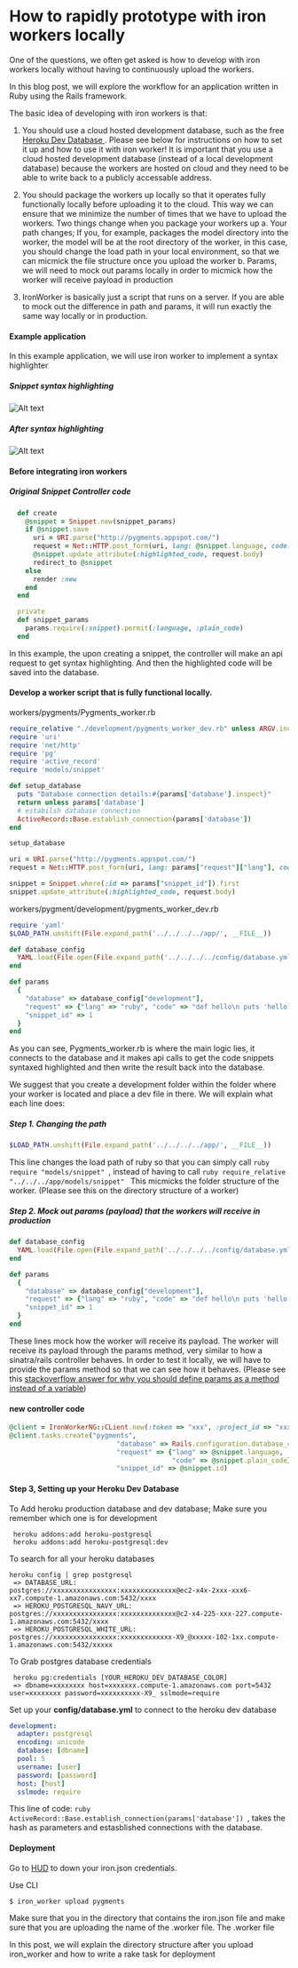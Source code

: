 How to rapidly prototype with iron workers locally
====

One of the questions, we often get asked is how to develop with iron workers locally without having to continuously upload the workers.

In this blog post, we will explore the workflow for an application written in Ruby using the Rails framework.

The basic idea of developing with iron workers is that:

1. You should use a cloud hosted development database, such as the free <a href="https://postgres.heroku.com/blog/past/2012/4/26/heroku_postgres_development_plan/">Heroku Dev Database </a>. Please see below for instructions on how to set it up and how to use it with iron worker! It is important that you use a cloud hosted development database (instead of a local development database) because the workers are hosted on cloud and they need to be able to write back to a publicly accessable address.

2. You should package the workers up locally so that it operates fully functionally locally before uploading it to the cloud. This way we can ensure that we minimize the number of times that we have to upload the workers. Two things change when you package your workers up
  a. Your path changes; If you, for example, packages the model directory into the worker, the model will be at the root directory of the worker, in this case, you should change the load path in your local environment, so that we can micmick the file structure once you upload the worker
  b. Params, we will need to mock out params locally in order to micmick how the worker will receive payload in production

3. IronWorker is basically just a script that runs on a server. If you are able to mock out the difference in path and params, it will run exactly the same way locally or in production.


#### Example application
In this example application, we will use iron worker to implement a syntax highlighter

##### Snippet syntax highlighting
![Alt text](http://farm4.staticflickr.com/3803/9448026658_20dd60283f_o.png "Snippet syntax highlighting")
##### After syntax highlighting
![Alt text](http://farm4.staticflickr.com/3824/9448026648_041edee397_b.jpg "After syntax highlighting")


#### Before integrating iron workers

##### Original Snippet Controller code
```ruby
  def create
    @snippet = Snippet.new(snippet_params)
    if @snippet.save
      uri = URI.parse("http://pygments.appspot.com/")
      request = Net::HTTP.post_form(uri, lang: @snippet.language, code: @snippet.plain_code)
      @snippet.update_attribute(:highlighted_code, request.body)
      redirect_to @snippet
    else
      render :new
    end
  end

  private
  def snippet_params
    params.require(:snippet).permit(:language, :plain_code)
  end
```

In this example, the upon creating a snippet, the controller will make an api request to get syntax highlighting. And then the highlighted code will be saved into the database.

#### Develop a worker script that is fully functional locally.

workers/pygments/Pygments_worker.rb
```ruby
require_relative "./development/pygments_worker_dev.rb" unless ARGV.include?("-id")
require 'uri'
require 'net/http'
require 'pg'
require 'active_record'
require 'models/snippet'

def setup_database
  puts "Database connection details:#{params['database'].inspect}"
  return unless params['database']
  # estabilsh database connection
  ActiveRecord::Base.establish_connection(params['database'])
end

setup_database

uri = URI.parse("http://pygments.appspot.com/")
request = Net::HTTP.post_form(uri, lang: params["request"]["lang"], code: params["request"]["code"])

snippet = Snippet.where(:id => params["snippet_id"]).first
snippet.update_attribute(:highlighted_code, request.body)
```

workers/pygment/development/pygments_worker_dev.rb
```ruby
require 'yaml'
$LOAD_PATH.unshift(File.expand_path('../../../../app/', __FILE__))

def database_config
  YAML.load(File.open(File.expand_path('../../../../config/database.yml', __FILE__)))
end

def params
  {
    "database" => database_config["development"],
    "request" => {"lang" => "ruby", "code" => "def hello\n puts 'hello'\n end"},
    "snippet_id" => 1
  }
end
```

As you can see, Pygments_worker.rb is where the main logic lies, it connects to the database and it makes api calls to get the code snippets syntaxed highlighted and then write the result back into the database.

We suggest that you create a development folder within the folder where your worker is located and place a dev file in there. We will explain what each line does:

##### Step 1. Changing the path

```ruby
$LOAD_PATH.unshift(File.expand_path('../../../../app/', __FILE__))
```
This line changes the load path of ruby so that you can simply call 
```ruby require "models/snippet" ```, instead of having to call ```ruby require_relative "../../../app/models/snippet" ```
This micmicks the folder structure of the worker. (Please see this on the directory structure of a worker)

##### Step 2. Mock out params (payload) that the workers will receive in production

```ruby
def database_config
  YAML.load(File.open(File.expand_path('../../../../config/database.yml', __FILE__)))
end

def params
  {
    "database" => database_config["development"],
    "request" => {"lang" => "ruby", "code" => "def hello\n puts 'hello'\n end"},
    "snippet_id" => 1
  }
end
```

These lines mock how the worker will receive its payload. The worker will receive its payload through the params method, very similar to how a sinatra/rails controller behaves. In order to test it locally, we will have to provide the params method so that we can see how it behaves. (Please see this <a href="http://stackoverflow.com/questions/17634684/modifying-predefined-params-var-in-sinatra-renders-it-nil">stackoverflow answer for why you should define params as a method instead of a variable</a>)


#### new controller code

```ruby
@client = IronWorkerNG::CLient.new(:token => "xxx", :project_id => "xxx")
@client.tasks.create("pygments",
                           "database" => Rails.configuration.database_configuration[Rails.env],
                           "request" => {"lang" => @snippet.language,
                                         "code" => @snippet.plain_code},
                           "snippet_id" => @snippet.id)
```

#### Step 3, Setting up your Heroku Dev Database

To Add heroku production database and dev database; Make sure you remember which one is for development

```
 heroku addons:add heroku-postgresql
 heroku addons:add heroku-postgresql:dev
```
To search for all your heroku databases
```
heroku config | grep postgresql
 => DATABASE_URL:                postgres://xxxxxxxxxxxxxxxx:xxxxxxxxxxxxxx@ec2-x4x-2xxx-xxx6-xx7.compute-1.amazonaws.com:5432/xxxx
 => HEROKU_POSTGRESQL_NAVY_URL:  postgres://xxxxxxxxxxxxxxxx:xxxxxxxxxxxxxx@c2-x4-225-xxx-227.compute-1.amazonaws.com:5432/xxxx
 => HEROKU_POSTGRESQL_WHITE_URL: postgres://xxxxxxxxxxxxxxxx:xxxxxxxxxxxxx-X9_@xxxxx-102-1xx.compute-1.amazonaws.com:5432/xxxxx
```
To Grab postgres database credentials
```
 heroku pg:credentials [YOUR_HEROKU_DEV_DATABASE_COLOR]
 => dbname=xxxxxxxx host=xxxxxxx.compute-1.amazonaws.com port=5432 user=xxxxxxxx password=xxxxxxxxxx-X9_ sslmode=require
```

Set up your **config/database.yml** to connect to the heroku dev database

```yml
development:
  adapter: postgresql
  encoding: unicode
  database: [dbname]
  pool: 5
  username: [user]
  password: [password]
  host: [host]
  sslmode: require
```

This line of code: ```ruby  ActiveRecord::Base.establish_connection(params['database']) ```, takes the hash as parameters and estasblished connections with the database.

#### Deployment

Go to <a href="http://hud.iron.io">HUD</a> to down your iron.json credentials. 

Use CLI
```
$ iron_worker upload pygments
```
Make sure that you in the directory that contains the iron.json file and make sure that you are uploading the name of the .worker file.
The .worker file

In this post, we will explain the directory structure after you upload iron_worker and how to write a rake task for deployment
